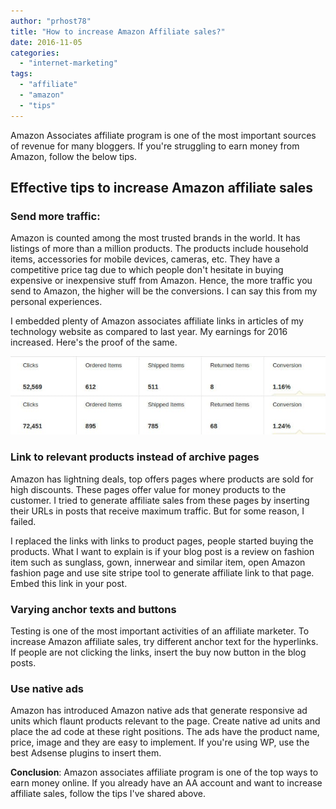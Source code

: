 ```yaml
---
author: "prhost78"
title: "How to increase Amazon Affiliate sales?"
date: 2016-11-05
categories: 
  - "internet-marketing"
tags: 
  - "affiliate"
  - "amazon"
  - "tips"
---
```


Amazon Associates affiliate program is one of the most important sources of revenue for many bloggers. If you're struggling to earn money from Amazon, follow the below tips.

## Effective tips to increase Amazon affiliate sales

### Send more traffic:

Amazon is counted among the most trusted brands in the world. It has listings of more than a million products. The products include household items, accessories for mobile devices, cameras, etc. They have a competitive price tag due to which people don't hesitate in buying expensive or inexpensive stuff from Amazon. Hence, the more traffic you send to Amazon, the higher will be the conversions. I can say this from my personal experiences.

I embedded plenty of Amazon associates affiliate links in articles of my technology website as compared to last year. My earnings for 2016 increased. Here's the proof of the same.

![how to increase amazon affiliate sales](images/Amazon-Associates.jpg)

### Link to relevant products instead of archive pages

Amazon has lightning deals, top offers pages where products are sold for high discounts. These pages offer value for money products to the customer. I tried to generate affiliate sales from these pages by inserting their URLs in posts that receive maximum traffic. But for some reason, I failed.

I replaced the links with links to product pages, people started buying the products. What I want to explain is if your blog post is a review on fashion item such as sunglass, gown, innerwear and similar item, open Amazon fashion page and use site stripe tool to generate affiliate link to that page. Embed this link in your post.

### Varying anchor texts and buttons

Testing is one of the most important activities of an affiliate marketer. To increase Amazon affiliate sales, try different anchor text for the hyperlinks. If people are not clicking the links, insert the buy now button in the blog posts.

### Use native ads

Amazon has introduced Amazon native ads that generate responsive ad units which flaunt products relevant to the page. Create native ad units and place the ad code at these right positions. The ads have the product name, price, image and they are easy to implement. If you're using WP, use the best Adsense plugins to insert them.

**Conclusion**: Amazon associates affiliate program is one of the top ways to earn money online. If you already have an AA account and want to increase affiliate sales, follow the tips I've shared above.
